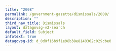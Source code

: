 ```yaml
---
title: "2008"
permalink: /government-gazette/dismissals/2008/
description: ""
third_nav_title: Dismissals
layout: datagovsg-v2-search
default_field: Subject
infotext: true
datagovsg-id: d_0d0f16b9f1e98b38e8140362c029cbe0
---
```

